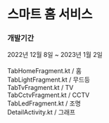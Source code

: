 <h1>스마트 홈 서비스</h1>

<h3>개발기간</h3>
2022년 12월 8일 ~ 2023년 1월 2일
</br></br>
TabHomeFragment.kt / 홈 </br>
TabLightFragment.kt / 무드등</br>
TabTvFragment.kt / TV</br>
TabCctvFragment.kt / CCTV</br>
TabLedFragment.kt / 조명</br>
DetailActivity.kt / 그래프</br>
